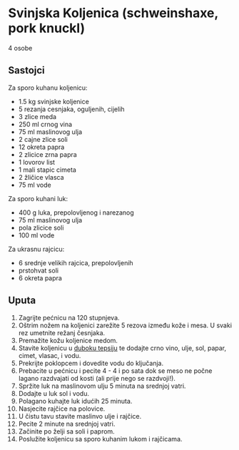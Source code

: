 Svinjska Koljenica (schweinshaxe, pork knuckl)
==============================================

4 osobe

Sastojci
--------

Za sporo kuhanu koljenicu:

- 1.5 kg svinjske koljenice
- 5 rezanja cesnjaka, oguljenih, cijelih
- 3 zlice meda
- 250 ml crnog vina
- 75 ml maslinovog  ulja
- 2 cajne zlice soli
- 12 okreta papra
- 2 zlicice zrna papra
- 1 lovorov list
- 1 mali stapic cimeta
- 2 žličice vlasca
- 75 ml vode

Za sporo kuhani luk:

- 400 g luka, prepolovljenog i narezanog
- 75 ml maslinovog ulja
- pola zlicice soli
- 100 ml vode

Za ukrasnu rajcicu:

- 6 srednje velikih rajcica, prepolovljenih
- prstohvat soli
- 6 okreta papra


Uputa
-----

1. Zagrijte  pećnicu na 120 stupnjeva. 
2. Oštrim nožem na koljenici zarežite 5 rezova između kože i mesa. U svaki rez umetnite režanj česnjaka.
3. Premažite kožu koljenice medom.
4. Stavite koljenicu u [duboku tepsiju](http://www.perfectpans.com/ekmps/shops/perfectpans/images/castey-deep-casserole-pot-size-28-cm-without-lid-currently-out-of-stock-276-p.jpg) te dodajte crno vino, ulje, sol, papar, cimet, vlasac, i vodu. 
5. Prekrijte poklopcem i dovedite vodu do ključanja.
6. Prebacite u pećnicu i pecite 4 - 4 i po sata dok se meso ne počne lagano razdvajati od kosti (ali prije nego se razdvoji!).
7. Spržite luk na maslinovom ulju 5 minuta na srednjoj vatri. 
8. Dodajte u luk sol i vodu.
9. Polagano kuhajte luk idućih 25 minuta.
10. Nasjecite rajčice na polovice.
11. U čistu tavu stavite maslinvo ulje i rajčice.
12. Pecite 2 minute na srednjoj vatri.
13. Začinite po želji sa soli i paprom. 
14. Poslužite koljenicu sa sporo kuhanim lukom i rajčicama. 
